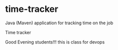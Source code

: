 # time-tracker
Java (Maven) application for tracking time on the job

Time tracker

Good Evening students!!!
this is class for devops

